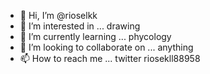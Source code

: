 - 👋 Hi, I’m @rioselkk
- 👀 I’m interested in ... drawing
- 🌱 I’m currently learning ... phycology 
- 💞️ I’m looking to collaborate on ... anything 
- 📫 How to reach me ... twitter riosekll88958

<!---
rioselkk/rioselkk is a ✨ special ✨ repository because its `README.md` (this file) appears on your GitHub profile.
You can click the Preview link to take a look at your changes.
--->
